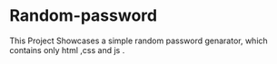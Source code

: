 # Random-password
This Project Showcases a simple random password genarator, which contains only html ,css and js . 
